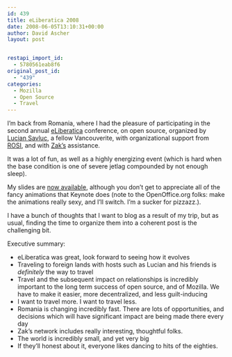 ```yaml
---
id: 439
title: eLiberatica 2008
date: 2008-06-05T13:10:31+00:00
author: David Ascher
layout: post


restapi_import_id:
  - 5780561eab8f6
original_post_id:
  - "439"
categories:
  - Mozilla
  - Open Source
  - Travel
---
```

I&#8217;m back from Romania, where I had the pleasure of participating in the second annual [eLiberatica](http://eliberatica.ro/2008/) conference, on open source, organized by [Lucian Savluc](http://www.cianblog.com/), a fellow Vancouverite, with organizational support from [ROSI](http://rosi.ro/), and with [Zak&#8217;s](http://zak.greant.com/) assistance.

It was a lot of fun, as well as a highly energizing event (which is hard when the base condition is one of severe jetlag compounded by not enough sleep).

My slides are [now available](http://ascher.ca/presentations/eliberatica2008.pdf), although you don&#8217;t get to appreciate all of the fancy animations that Keynote does (note to the OpenOffice.org folks: make the animations really sexy, and I&#8217;ll switch. I&#8217;m a sucker for pizzazz.).

I have a bunch of thoughts that I want to blog as a result of my trip, but as usual, finding the time to organize them into a coherent post is the challenging bit.

Executive summary:

  * eLiberatica was great, look forward to seeing how it evolves
  * Traveling to foreign lands with hosts such as Lucian and his friends is _definitely_ the way to travel
  * Travel and the subsequent impact on relationships is incredibly important to the long term success of open source, and of Mozilla. We have to make it easier, more decentralized, and less guilt-inducing
  * I want to travel more. I want to travel less.
  * Romania is changing incredibly fast. There are lots of opportunities, and decisions which will have significant impact are being made there every day
  * Zak&#8217;s network includes really interesting, thoughtful folks.
  * The world is incredibly small, and yet very big
  * If they&#8217;ll honest about it, everyone likes dancing to hits of the eighties.